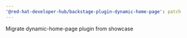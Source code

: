 ```yaml
---
'@red-hat-developer-hub/backstage-plugin-dynamic-home-page': patch
---
```


Migrate dynamic-home-page plugin from showcase
